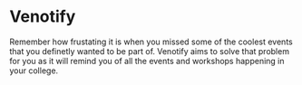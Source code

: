 # Venotify
Remember how frustating it is when you missed some of the coolest events that you definetly wanted to be part of. Venotify aims to solve that problem for you as it will remind you of all the events and workshops happening in your college.
